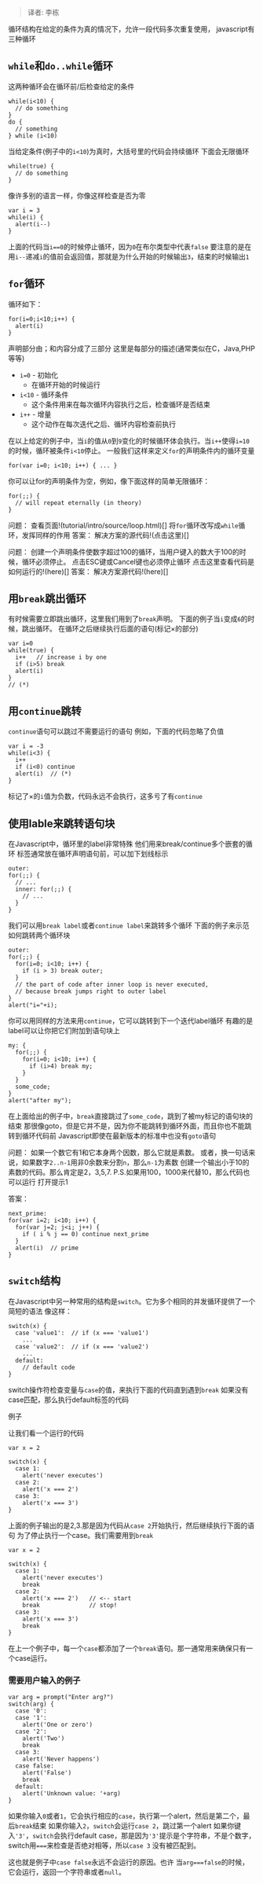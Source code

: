 > 译者: 李栋

循环结构在给定的条件为真的情况下，允许一段代码多次重复使用，
javascript有三种循环

## `while`和`do..while`循环
这两种循环会在循环前/后检查给定的条件

~~~
while(i<10) {
  // do something
}
do {
  // something
} while (i<10)

~~~
当给定条件(例子中的`i<10`)为真时，大括号里的代码会持续循环
下面会无限循环 

~~~
while(true) {
  // do something
}
~~~

像许多别的语言一样，你像这样检查是否为零

~~~
var i = 3
while(i) {
  alert(i--)
}
~~~

上面的代码当`i==0`的时候停止循环，因为`0`在布尔类型中代表`false`
要注意的是在用`i--`递减`i`的值前会返回值，那就是为什么开始的时候输出`3`，结束的时候输出`1`

## `for`循环
循环如下：
~~~
for(i=0;i<10;i++) {
  alert(i)
}
~~~

声明部分由；和内容分成了三部分
这里是每部分的描述(通常类似在C，Java,PHP等等)

- `i=0` - 初始化
   - 在循环开始的时候运行
- `i<10` - 循环条件
   - 这个条件用来在每次循环内容执行之后，检查循环是否结束
- `i++` - 增量
   - 这个动作在每次迭代之后、循环内容检查前执行

在以上给定的例子中，当`i`的值从`0`到`9`变化的时候循环体会执行。当`i++`使得`i=10`的时候，循环被条件`i<10`停止。
一般我们这样来定义`for`的声明条件内的循环变量
~~~ 
for(var i=0; i<10; i++) { ... }
~~~
你可以让for的声明条件为空，例如，像下面这样的简单无限循环：

~~~
for(;;) {
  // will repeat eternally (in theory)
}
~~~
问题：
查看页面!(tutorial/intro/source/loop.html)[]
将`for`循环改写成`while`循环，发挥同样的作用
答案：
解决方案的源代码!(点击这里)[]

问题：
创建一个声明条件使数字超过100的循环，当用户键入的数大于100的时候，循环必须停止。
点击ESC键或Cancel键也必须停止循环
点击这里查看代码是如何运行的!(here)[]
答案：
解决方案源代码!(here)[]

## 用`break`跳出循环
有时候需要立即跳出循环，这里我们用到了`break`声明。
下面的例子当`i`变成`6`的时候，跳出循环。
在循环之后继续执行后面的语句(标记×的部分)

~~~
var i=0
while(true) {
  i++   // increase i by one
  if (i>5) break
  alert(i)
}
// (*)
~~~

## 用`continue`跳转
`continue`语句可以跳过不需要运行的语句
例如，下面的代码忽略了负值

~~~
var i = -3
while(i<3) {
  i++
  if (i<0) continue
  alert(i)  // (*)
}
~~~

标记了×的`i`值为负数，代码永远不会执行，这多亏了有`continue`

## 使用lable来跳转语句块
在Javascript中，循环里的label非常特殊
他们用来break/continue多个嵌套的循环
标签通常放在循环声明语句前，可以加下划线标示

~~~
outer:
for(;;) {
  // ...
  inner: for(;;) {
    // ...
  }
}
~~~

我们可以用`break label`或者`continue label`来跳转多个循环
下面的例子来示范如何跳转两个循环块

~~~
outer:
for(;;) {
  for(i=0; i<10; i++) {
    if (i > 3) break outer;
  }
  // the part of code after inner loop is never executed,
  // because break jumps right to outer label
}
alert("i="+i);
~~~

你可以用同样的方法来用`continue`，它可以跳转到下一个迭代label循环
有趣的是label可以让你把它们附加到语句块上

~~~
my: {
  for(;;) {
    for(i=0; i<10; i++) {
      if (i>4) break my;
    }
  }
  some_code;
}
alert("after my");
~~~

在上面给出的例子中，`break`直接跳过了`some_code`，跳到了被my标记的语句块的结束
那很像goto，但是它并不是，因为你不能跳转到循环外面，而且你也不能跳转到循环代码前
Javascript即使在最新版本的标准中也没有`goto`语句

问题：
如果一个数它有1和它本身两个因数，那么它就是素数。
或者，换一句话来说，如果数字`2..n-1`用非0余数来分割`n`，那么`n-1`为素数
创建一个输出小于10的素数的代码。那么肯定是2，3,5,7.
P.S.如果用100，1000来代替10，那么代码也可以运行
打开提示1

答案：
~~~
next_prime:
for(var i=2; i<10; i++) {
  for(var j=2; j<i; j++) {
    if ( i % j == 0) continue next_prime
  }
  alert(i)  // prime
}
~~~

## `switch`结构
在Javascript中另一种常用的结构是`switch`。它为多个相同的并发循环提供了一个简短的语法
像这样：

~~~
switch(x) {
  case 'value1':  // if (x === 'value1')
    ...
  case 'value2':  // if (x === 'value2')
    ...
  default:
    // default code
}
~~~

switch操作符检查变量与`case`的值，来执行下面的代码直到遇到`break`
如果没有case匹配，那么执行default标签的代码
 
例子

让我们看一个运行的代码

~~~
var x = 2

switch(x) {
  case 1:
    alert('never executes')
  case 2:
    alert('x === 2') 
  case 3:
    alert('x === 3')
}

~~~
上面的例子输出的是2,3.那是因为代码从`case 2`开始执行，然后继续执行下面的语句
为了停止执行一个case。我们需要用到`break`

~~~
var x = 2

switch(x) {
  case 1:
    alert('never executes')
    break
  case 2:
    alert('x === 2')   // <-- start
    break              // stop!
  case 3:
    alert('x === 3')
    break
}

~~~

在上一个例子中，每一个`case`都添加了一个`break`语句。那一通常用来确保只有一个case运行。

### 需要用户输入的例子

~~~
var arg = prompt("Enter arg?")
switch(arg) {
  case '0':
  case '1':
    alert('One or zero')
  case '2':
    alert('Two')
    break
  case 3:
    alert('Never happens')
  case false:
    alert('False')
    break
  default:
    alert('Unknown value: '+arg)
}
~~~

如果你输入`0`或者`1`，它会执行相应的`case`，执行第一个alert，然后是第二个，最后`break`结束
如果你输入`2`，`switch`会运行`case 2`，跳过第一个alert
如果你键入``'3'``，`switch`会执行default case，那是因为``'3'``提示是个字符串，不是个数字，switch用`===`来检查是否绝对相等，所以`case 3` 没有被匹配到。

这也就是例子中`case false`永远不会运行的原因。也许 当`arg===false`的时候，它会运行，返回一个字符串或者`null`。